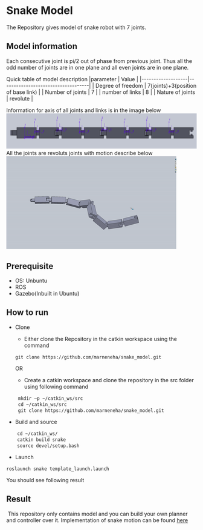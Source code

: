 # Snake Model
The Repository gives model of snake robot with 7 joints.
## Model information
Each consecutive joint is pi/2 out of phase from previous joint.
Thus all the odd number of joints are in one plane and all even joints are in one plane.

Quick table of model description
|parameter          | Value                              |
|-------------------|------------------------------------|
| Degree of freedom | 7(joints)+3(position of base link) |
| Number of joints  | 7                                  |
| number of links   | 8                                  |
| Nature of joints  | revolute                           |

Information for axis of all joints and links is in the image below
![snake_axis_image](https://github.com/marneneha/snake_model/blob/master/image_of_snake_model.png)
All the joints are revoluts joints with motion describe below
![snake_model_motion](https://github.com/marneneha/snake_model/blob/master/sname_model_gif.gif)
## Prerequisite

- OS: Unbuntu 
- ROS
- Gazebo(Inbuilt in Ubuntu)
## How to run
- Clone
   - Either clone the Repository in the catkin workspace using the command
   ```
   git clone https://github.com/marneneha/snake_model.git
   ```
   OR
   - Create a catkin workspace and clone the repository in the src folder using following command
   
   ``` 
    mkdir –p ~/catkin_ws/src
    cd ~/catkin_ws/src
    git clone https://github.com/marneneha/snake_model.git
    ```
- Build and source
```
    cd ~/catkin_ws/
    catkin build snake
    source devel/setup.bash    
```
- Launch
```
roslaunch snake template_launch.launch
```
You should see following result
## Result
![]()
This repository only contains model and you can build your own planner and controller over it.  Implementation of snake motion can be found [here](https://github.com/marneneha/snake)

[^1]: Project credits: Neha Marne, Fabrizzio Coronado
[^2]: Software used: Solidworks and sw2ref
